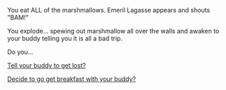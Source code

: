 You eat ALL of the marshmallows. Emeril Lagasse appears and shouts "BAM!"

You explode... spewing out marshmallow all over the walls and awaken to your buddy telling you it is all a bad trip.  

Do you...

[Tell your buddy to get lost?](get-lost/get-lost.md)

[Decide to go get breakfast with your buddy?](get-breakfast/get-breakfast.md)
